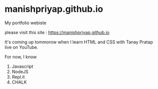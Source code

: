 # manishpriyap.github.io

My portfolio webiste

please visit this site : https://manishpriyap.github.io

It's coming up tommorow when I learn HTML and CSS with Tanay Pratap live on YouTube.

For now, I know

1. Javascript
1. NodeJS
1. Repl.it
1. CHALK